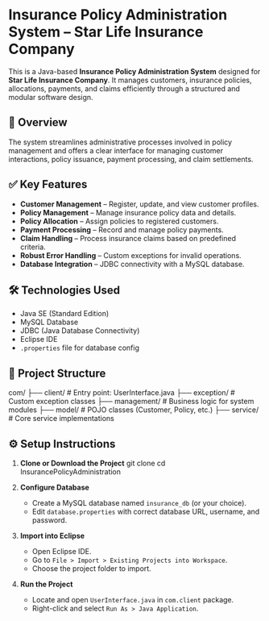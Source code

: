 
# Insurance Policy Administration System – Star Life Insurance Company

This is a Java-based **Insurance Policy Administration System** designed for **Star Life Insurance Company**. It manages customers, insurance policies, allocations, payments, and claims efficiently through a structured and modular software design.

## 📌 Overview

The system streamlines administrative processes involved in policy management and offers a clear interface for managing customer interactions, policy issuance, payment processing, and claim settlements.

## ✅ Key Features

- **Customer Management** – Register, update, and view customer profiles.
- **Policy Management** – Manage insurance policy data and details.
- **Policy Allocation** – Assign policies to registered customers.
- **Payment Processing** – Record and manage policy payments.
- **Claim Handling** – Process insurance claims based on predefined criteria.
- **Robust Error Handling** – Custom exceptions for invalid operations.
- **Database Integration** – JDBC connectivity with a MySQL database.

## 🛠 Technologies Used

- Java SE (Standard Edition)
- MySQL Database
- JDBC (Java Database Connectivity)
- Eclipse IDE
- `.properties` file for database config

## 📂 Project Structure

com/
├── client/              # Entry point: UserInterface.java
├── exception/           # Custom exception classes
├── management/          # Business logic for system modules
├── model/               # POJO classes (Customer, Policy, etc.)
├── service/             # Core service implementations



## ⚙️ Setup Instructions

1. **Clone or Download the Project**
   git clone [<repo-url>](https://github.com/Shruthi018/Star-Life-Insurance-Company)
   cd InsurancePolicyAdministration

2. **Configure Database**
   - Create a MySQL database named `insurance_db` (or your choice).
   - Edit `database.properties` with correct database URL, username, and password.

3. **Import into Eclipse**
   - Open Eclipse IDE.
   - Go to `File > Import > Existing Projects into Workspace`.
   - Choose the project folder to import.

4. **Run the Project**
   - Locate and open `UserInterface.java` in `com.client` package.
   - Right-click and select `Run As > Java Application`.
